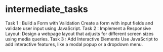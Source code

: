 # intermediate_tasks
Task 1 : Build a Form with Validation
Create a form with input fields and validate user input using JavaScript.
Task 2 : Implement a Responsive Layout:
Design a webpage layout that adjusts for different screen sizes using media queries.
Task 3 : Add Interactive Elements
Use JavaScript to add interactive features, like a modal popup or a dropdown menu.
